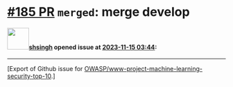 # [\#185 PR](https://github.com/OWASP/www-project-machine-learning-security-top-10/pull/185) `merged`: merge develop

#### <img src="https://avatars.githubusercontent.com/u/412800?v=4" width="50">[shsingh](https://github.com/shsingh) opened issue at [2023-11-15 03:44](https://github.com/OWASP/www-project-machine-learning-security-top-10/pull/185):






-------------------------------------------------------------------------------



[Export of Github issue for [OWASP/www-project-machine-learning-security-top-10](https://github.com/OWASP/www-project-machine-learning-security-top-10).]
